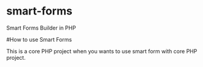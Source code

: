 # smart-forms
Smart Forms Builder in PHP

#How to use Smart Forms

This is a core PHP project when you wants to use smart form with core PHP project.
